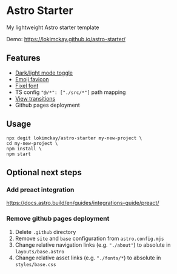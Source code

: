 # Astro Starter

My lightweight Astro starter template

Demo: https://lokimckay.github.io/astro-starter/

## Features

- [Dark/light mode toggle](https://docs.astro.build/en/tutorial/6-islands/2/)
- [Emoji favicon](https://css-tricks.com/emoji-as-a-favicon/)
- [Fixel font](https://fixel.macpaw.com/)
- TS config `"@/*": ["./src/*"]` path mapping
- [View transitions](https://docs.astro.build/en/guides/view-transitions/)
- Github pages deployment

## Usage

```shell
npx degit lokimckay/astro-starter my-new-project \
cd my-new-project \
npm install \
npm start
```

## Optional next steps

### Add preact integration

https://docs.astro.build/en/guides/integrations-guide/preact/

### Remove github pages deployment

1. Delete `.github` directory
1. Remove `site` and `base` configuration from `astro.config.mjs`
1. Change relative navigation links (e.g. `"./about"`) to absolute in `layouts/base.astro`
1. Change relative asset links (e.g. `"./fonts/*`) to absolute in `styles/base.css`
